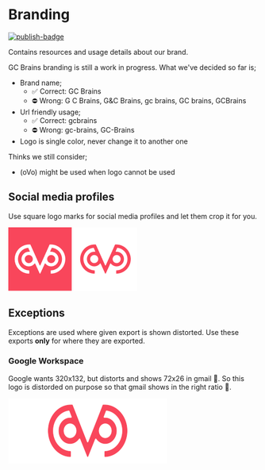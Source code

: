 # Branding

[![publish-badge][]](https://github.com/gcbrains/branding/actions/workflows/publish.yml)

Contains resources and usage details about our brand.

GC Brains branding is still a work in progress. What we've decided so far is;

- Brand name;
  - ✅ Correct: GC Brains
  - ⛔ Wrong: G C Brains, G&C Brains, gc brains, GC brains, GCBrains
- Url friendly usage;
  - ✅ Correct: gcbrains
  - ⛔ Wrong: gc-brains, GC-Brains
- Logo is single color, never change it to another one

Thinks we still consider;
  - (oVo) might be used when logo cannot be used

## Social media profiles

Use square logo marks for social media profiles and let them crop it for you.

![Logomark Primary Thumbnail](./assets/logo/png/medium-128px/logomark-primary-thumbnail-128h.png)
![Logomark Secondary Thumbnail](./assets/logo/png/medium-128px/logomark-secondary-thumbnail-128h.png)

## Exceptions

Exceptions are used where given export is shown distorted. Use these exports
__only__ for where they are exported.

### Google Workspace

Google wants 320x132, but distorts and shows 72x26 in gmail 🤯. So this logo is
distorded on purpose so that gmail shows in the right ratio 🤷.

![](./assets/logo/exceptions/google-workspace.png)

[publish-badge]: https://github.com/gcbrains/branding/actions/workflows/publish.yml/badge.svg
